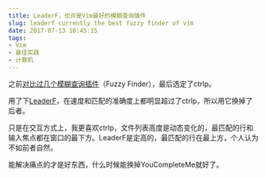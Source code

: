 ```yaml
---
title: LeaderF，也许是Vim最好的模糊查询插件
slug: leaderf currently the best fuzzy finder of vim
date: 2017-07-13 16:45:15
tags:
- Vim
- 最佳实践
- 计算机
---
```


之前[对比过几个模糊查询插件](/post/ctrlp-vs-unite-vs-command-t-vs-fuzzyfinder/)（Fuzzy Finder），最后选定了ctrlp。

用了下[LeaderF](https://github.com/Yggdroot/LeaderF)，在速度和匹配的准确度上都明显超过了ctrlp，所以用它换掉了后者。

只是在交互方式上，我更喜欢ctrlp，文件列表高度是动态变化的，最匹配的行和输入焦点都在窗口的最下方。LeaderF是定高的，最匹配的行在最上方，个人认为不如前者自然。

能解决痛点的才是好东西，什么时候能换掉YouCompleteMe就好了。

